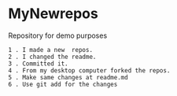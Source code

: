 MyNewrepos
==========

Repository for demo purposes
  
    1 . I made a new  repos.
    2 . I changed the readme.
    3 . Committed it.
    4 . From my desktop computer forked the repos.
    5 . Make same changes at readme.md
    6 . Use git add for the changes

    